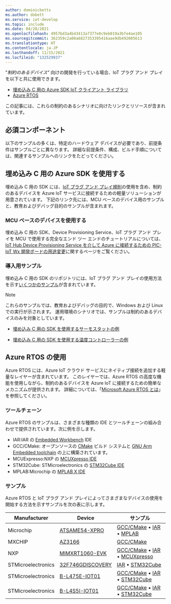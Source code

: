 ```yaml
---
author: dominicbetts
ms.author: dobett
ms.service: iot-develop
ms.topic: include
ms.date: 04/28/2021
ms.openlocfilehash: 4957bd3a4b43413a7377e0c9eb019a3bfe4ae105
ms.sourcegitcommit: 362359c2a00a6827353395416aae9db492005613
ms.translationtype: HT
ms.contentlocale: ja-JP
ms.lasthandoff: 11/15/2021
ms.locfileid: "132529937"
---
```

"*制約のあるデバイス*" 向けの開発を行っている場合、IoT プラグ アンド プレイを以下と共に使用できます。

- [埋め込み C 用の Azure SDK IoT クライアント ライブラリ](https://aka.ms/embeddedcsdk)
- [Azure RTOS](/azure/rtos/overview-rtos)

この記事には、これらの制約のあるシナリオに向けたリンクとリソースが含まれています。

## <a name="prerequisites"></a>必須コンポーネント

以下のサンプルの多くは、特定のハードウェア デバイスが必要であり、前提条件はサンプルごとに異なります。 詳細な前提条件、構成、ビルド手順については、関連するサンプルへのリンクをたどってください。

## <a name="use-the-sdk-for-embedded-c"></a>埋め込み C 用の Azure SDK を使用する

埋め込み C 用の SDK には、[IoT プラグ アンド プレイ規則](../articles/iot-develop/concepts-convention.md)の使用を含め、制約のあるデバイスを Azure IoT サービスに接続するための軽量ソリューションが用意されています。 下記のリンク先には、MCU ベースのデバイス用のサンプルと、教育およびデバッグ目的のサンプルが含まれます。

### <a name="use-an-mcu-based-device"></a>MCU ベースのデバイスを使用する

埋め込み C 用の SDK、Device Provisioning Service、IoT プラグ アンド プレイを MCU で使用する完全なエンド ツー エンドのチュートリアルについては、[IoT Hub Device Provisioning Service を介して Azure に接続するための PIC-IoT Wx 開発ボードの用途変更](https://github.com/Azure-Samples/Microchip-PIC-IoT-Wx)に関するページをご覧ください。

### <a name="introductory-samples"></a>導入用サンプル

埋め込み C 用の SDK のリポジトリには、IoT プラグ アンド プレイの使用方法を示す[いくつかのサンプル](https://github.com/Azure/azure-sdk-for-c/tree/master/sdk/samples/iot#iot-hub-plug-and-play-sample)が含まれています。

> [!NOTE]
> これらのサンプルでは、教育およびデバッグの目的で、Windows および Linux での実行が示されます。 運用環境のシナリオでは、サンプルは制約のあるデバイスのみを対象としています。

- [埋め込み C 用の SDK を使用するサーモスタットの例](https://github.com/Azure/azure-sdk-for-c/blob/main/sdk/samples/iot/paho_iot_pnp_sample.c)

- [埋め込み C 用の SDK を使用する温度コントローラーの例](https://github.com/Azure/azure-sdk-for-c/blob/main/sdk/samples/iot/paho_iot_pnp_component_sample.c)

## <a name="using-azure-rtos"></a>Azure RTOS の使用

Azure RTOS には、Azure IoT クラウド サービスにネイティブ接続を追加する軽量なレイヤーが含まれています。 このレイヤーでは、Azure RTOS の高度な機能を使用しながら、制約のあるデバイスを Azure IoT に接続するための簡単なメカニズムが提供されます。 詳細については、「[Microsoft Azure RTOS とは](/azure/rtos/overview-rtos)」を参照してください。

### <a name="toolchains"></a>ツールチェーン

Azure RTOS のサンプルは、さまざまな種類の IDE とツールチェーンの組み合わせで提供されています。次に例を示します。

- IAR:IAR の [Embedded Workbench](https://www.iar.com/iar-embedded-workbench/) IDE
- GCC/CMake: オープンソースの [CMake](https://cmake.org/) ビルド システムと [GNU Arm Embedded toolchain](https://developer.arm.com/tools-and-software/open-source-software/developer-tools/gnu-toolchain/gnu-rm) の上に構築されています。
- MCUExpresso:NXP の [MCUXpresso IDE](https://www.nxp.com/design/software/development-software/mcuxpresso-software-and-tools-/mcuxpresso-integrated-development-environment-ide:MCUXpresso-IDE)
- STM32Cube: STMicroelectronics の [STM32Cube IDE](https://www.st.com/en/development-tools/stm32cubeide.html)
- MPLAB:Microchip の [MPLAB X IDE](https://www.microchip.com/mplab/mplab-x-ide)

### <a name="samples"></a>サンプル

Azure RTOS と IoT プラグ アンド プレイによってさまざまなデバイスの使用を開始する方法を示すサンプルを次の表に示します。

Manufacturer | Device | サンプル |
| --- | --- | --- |
| Microchip | [ATSAME54-XPRO](https://www.microchip.com/developmenttools/productdetails/atsame54-xpro) | [GCC/CMake](https://github.com/azure-rtos/getting-started/tree/master/Microchip/ATSAME54-XPRO) • [IAR](https://github.com/azure-rtos/samples/releases/download/v6.1_rel/Azure_RTOS_6.1_ATSAME54-XPRO_IAR_Samples_2021_11_03.zip) • [MPLAB](https://github.com/azure-rtos/samples/releases/download/v6.1_rel/Azure_RTOS_6.1_ATSAME54-XPRO_MPLab_Samples_2021_11_03.zip)
| MXCHIP | [AZ3166](../articles/iot-develop/quickstart-devkit-mxchip-az3166.md) | [GCC/CMake](https://github.com/azure-rtos/getting-started/tree/master/MXChip/AZ3166)
| NXP | [MIMXRT1060-EVK](https://www.nxp.com/design/development-boards/i-mx-evaluation-and-development-boards/mimxrt1060-evk-i-mx-rt1060-evaluation-kit:MIMXRT1060-EVK) | [GCC/CMake](https://github.com/azure-rtos/getting-started/tree/master/NXP/MIMXRT1060-EVK) • [IAR](https://github.com/azure-rtos/samples/releases/download/v6.1_rel/Azure_RTOS_6.1_MIMXRT1060_IAR_Samples_2021_11_03.zip) • [MCUXpresso](https://github.com/azure-rtos/samples/releases/download/v6.1_rel/Azure_RTOS_6.1_MIMXRT1060_MCUXpresso_Samples_2021_11_03.zip)
| STMicroelectronics | [32F746GDISCOVERY](https://www.st.com/en/evaluation-tools/32f746gdiscovery.html) | [IAR](https://github.com/azure-rtos/samples/releases/download/v6.1_rel/Azure_RTOS_6.1_STM32F746G-DISCO_IAR_Samples_2021_11_03.zip) • [STM32Cube](https://github.com/azure-rtos/samples/releases/download/v6.1_rel/Azure_RTOS_6.1_STM32F746G-DISCO_STM32CubeIDE_Samples_2021_11_03.zip)
| STMicroelectronics | [B-L475E-IOT01](https://www.st.com/en/evaluation-tools/b-l475e-iot01a.html) | [GCC/CMake](https://github.com/azure-rtos/getting-started/tree/master/STMicroelectronics/STM32L4_L4%2B) • [IAR](https://github.com/azure-rtos/samples/releases/download/v6.1_rel/Azure_RTOS_6.1_STM32L4+-DISCO_IAR_Samples_2021_11_03.zip) • [STM32Cube](https://github.com/azure-rtos/samples/releases/download/v6.1_rel/Azure_RTOS_6.1_STM32L4+-DISCO_STM32CubeIDE_Samples_2021_11_03.zip)
| STMicroelectronics | [B-L4S5I-IOT01](https://www.st.com/en/evaluation-tools/b-l4s5i-iot01a.html) | [GCC/CMake](https://github.com/azure-rtos/getting-started/tree/master/STMicroelectronics/STM32L4_L4%2B) • [IAR](https://github.com/azure-rtos/samples/releases/download/v6.1_rel/Azure_RTOS_6.1_STM32L4+-DISCO_IAR_Samples_2021_11_03.zip) • [STM32Cube](https://github.com/azure-rtos/samples/releases/download/v6.1_rel/Azure_RTOS_6.1_STM32L4+-DISCO_STM32CubeIDE_Samples_2021_11_03.zip)
